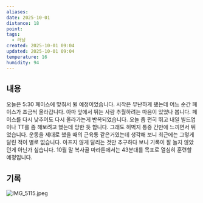 ```yaml
---
aliases:
date: 2025-10-01
distance: 18
point:
tags:
  - 러닝
created: 2025-10-01 09:04
updated: 2025-10-01 09:04
temperature: 16
humidity: 94
---
```


## 내용
오늘은 5:30 페이스에 맞춰서 뛸 예정이었습니다. 시작은 무난하게 됐는데 어느 순간 페이스가 조금씩 올라갑니다. 아마 앞에서 뛰는 사람 추월하려는 마음이 있었나 봅니다. 페이스를 다시 낮추어도 다시 올라가는게 반복되었습니다. 오늘 좀 편히 뛰고 내일 빌드업이나 TT를 좀 해보려고 했는데 망한 듯 합니다.
그래도 허벅지 통증 간만에 느끼면서 뛰었습니다. 운동을 제대로 했을 때의 근육통 같은거였는데 생각해 보니 최근에는 그렇게 달린 적이 별로 없습니다. 아프지 않게 달리는 것만 추구하다 보니 기록이 잘 늘지 않았던게 아닌가 싶습니다. 10월 말 복사골 마라톤에서는 43분대를 목표로 열심히 훈련할 예정입니다.

## 기록
![IMG_5115.jpeg](/posts/IMG_5115.jpeg)